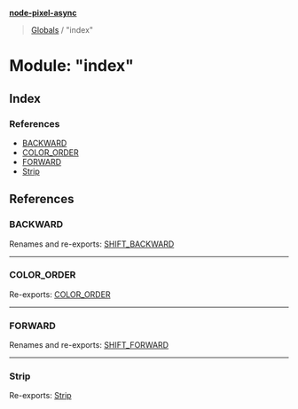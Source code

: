 **[node-pixel-async](../README.md)**

> [Globals](../globals.md) / "index"

# Module: "index"

## Index

### References

* [BACKWARD](_index_.md#backward)
* [COLOR\_ORDER](_index_.md#color_order)
* [FORWARD](_index_.md#forward)
* [Strip](_index_.md#strip)

## References

### BACKWARD

Renames and re-exports: [SHIFT\_BACKWARD](_constants_.md#shift_backward)

___

### COLOR\_ORDER

Re-exports: [COLOR\_ORDER](_constants_.md#color_order)

___

### FORWARD

Renames and re-exports: [SHIFT\_FORWARD](_constants_.md#shift_forward)

___

### Strip

Re-exports: [Strip](_strip_index_.md#strip)
